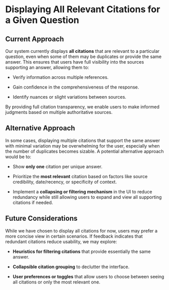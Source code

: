 # Displaying All Relevant Citations for a Given Question

## Current Approach

Our system currently displays **all citations** that are relevant to a particular question, even when some of them may be duplicates or provide the same answer. This ensures that users have full visibility into the sources supporting an answer, allowing them to:

- Verify information across multiple references.

- Gain confidence in the comprehensiveness of the response.

- Identify nuances or slight variations between sources.

By providing full citation transparency, we enable users to make informed judgments based on multiple authoritative sources.

## Alternative Approach

In some cases, displaying multiple citations that  support the same answer with minimal variation may be overwhelming for the user, especially when the number of duplicates becomes sizable. A potential alternative approach would be to:

- Show **only one** citation per unique answer.

- Prioritize the **most relevant** citation based on factors like source credibility, date/recency, or specificity of context.

- Implement a **collapsing or filtering mechanism** in the UI to reduce redundancy while still allowing users to expand and view all supporting citations if needed.

## Future Considerations

While we have chosen to display all citations for now, users may prefer a more concise view in certain scenarios. If feedback indicates that redundant citations reduce usability, we may explore:

- **Heuristics for filtering citations** that provide essentially the same answer.

- **Collapsible citation grouping** to declutter the interface.

- **User preferences or toggles** that allow users to choose between seeing all citations or only the most relevant one.
